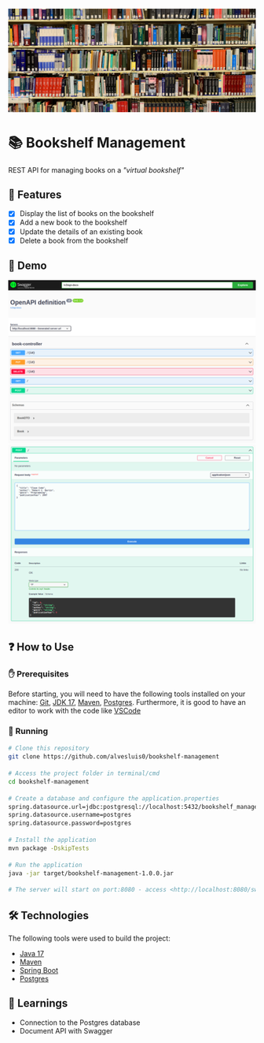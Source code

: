 ![Bookshelf Banner](.github/banner.jpg)

# 📚 Bookshelf Management

REST API for managing books on a *"virtual bookshelf"*

## 📝 Features

- [x] Display the list of books on the bookshelf
- [x] Add a new book to the bookshelf
- [x] Update the details of an existing book
- [x] Delete a book from the bookshelf

## 👾 Demo

![Home Page](.github/home-page.png)
![Request](.github/request.png)

## ❓ How to Use

### ✋ Prerequisites

Before starting, you will need to have the following tools installed on your machine:
[Git](https://git-scm.com), [JDK 17](https://www.oracle.com/java/), [Maven](https://maven.apache.org/), [Postgres](https://www.postgresql.org/). 
Furthermore, it is good to have an editor to work with the code like [VSCode](https://code.visualstudio.com/)

### 🚀 Running

```bash
# Clone this repository
git clone https://github.com/alvesluis0/bookshelf-management

# Access the project folder in terminal/cmd
cd bookshelf-management

# Create a database and configure the application.properties
spring.datasource.url=jdbc:postgresql://localhost:5432/bookshelf_management
spring.datasource.username=postgres
spring.datasource.password=postgres

# Install the application
mvn package -DskipTests

# Run the application
java -jar target/bookshelf-management-1.0.0.jar

# The server will start on port:8080 - access <http://localhost:8080/swagger-ui.html> to test
```

## 🛠 Technologies

The following tools were used to build the project:

- [Java 17](https://www.oracle.com/java/)
- [Maven](https://maven.apache.org/)
- [Spring Boot](https://spring.io/)
- [Postgres](https://www.postgresql.org/)

## 🔖 Learnings

- Connection to the Postgres database
- Document API with Swagger